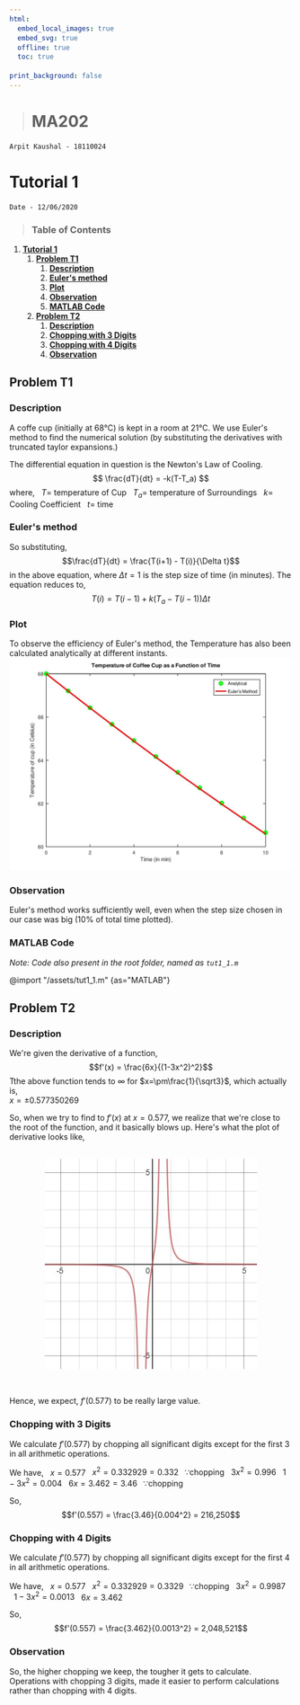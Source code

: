 ```yaml
---
html:
  embed_local_images: true
  embed_svg: true
  offline: true
  toc: true

print_background: false
---
```


># **MA202**
	Arpit Kaushal - 18110024

# **Tutorial 1**
    Date - 12/06/2020    

>### Table of Contents
<!-- Start Document Outline -->

1. [**Tutorial 1**](#tutorial-1)
	1. [**Problem T1**](#problem-t1)
		1. [**Description**](#description)
		2. [**Euler's method**](#eulers-method)
		3. [**Plot**](#plot)
		4. [**Observation**](#observation)
		5. [**MATLAB Code**](#matlab-code)
	2. [**Problem T2**](#problem-t2)
		1. [**Description**](#description-1)
		2. [**Chopping with 3 Digits**](#chopping-with-3-digits)
		3. [**Chopping with 4 Digits**](#chopping-with-4-digits)
		4. [**Observation**](#observation-1)

<!-- End Document Outline -->
## **Problem T1**

### **Description**

A coffe cup (initially at 68°C) is kept in a room at 21°C.
We use Euler's method to find the numerical solution (by substituting the derivatives with truncated taylor expansions.)

The differential equation in question is the Newton's Law of Cooling. 
$$ \frac{dT}{dt} = -k(T-T_a) $$
where,
&nbsp; $T =$ temperature of Cup 
&nbsp; $T_a =$ temperature of Surroundings 
&nbsp; $k =$ Cooling Coefficient 
&nbsp; $t =$ time 

### **Euler's method**
So substituting,  $$\frac{dT}{dt} = \frac{T(i+1) - T(i)}{\Delta t}$$ in the above equation, where $\Delta t =1$ is the step size of time (in minutes). The equation reduces to, $$T(i) = T(i-1) + k(T_a - T(i-1))\Delta t $$

### **Plot**
To observe the efficiency of Euler's method, the Temperature has also been calculated analytically at different instants.    
![Temperature of Coffee Cup with time.](/assets/tut1_1.jpg "Temperature of Coffee Cup with time.")

### **Observation**
Euler's method works sufficiently well, even when the step size chosen in our case was  big (10% of total time plotted). 

### **MATLAB Code**
*Note: Code also present in the root folder, named as `tut1_1.m `*

@import "/assets/tut1_1.m" {as="MATLAB"}

## **Problem T2**

### **Description**

We're given the derivative of a function,
$$f'(x) = \frac{6x}{(1-3x^2)^2}$$
Tthe above function tends to $\infty$ for $x=\pm\frac{1}{\sqrt3}$, which actually is, <br>
$x= \pm0.577350269$ <br>

So, when we try to find to $f'(x)$ at $x=0.577$, we realize that we're close to the root of the function, and it basically blows up. Here's what the plot of derivative looks like, <br><br>

<div align="center">
<img align="center"  src="/assets/tut1_2.jpg"><br>
</div>

<br></br>
Hence, we expect, $f'(0.577)$ to be really large value.<br>


### **Chopping with 3 Digits**

We calculate $f'(0.577)$ by chopping all significant digits except for the first $3$ in all arithmetic operations.

We have,
&nbsp;&nbsp;$x = 0.577$
&nbsp;&nbsp;$x^2=0.332929=0.332 \;\;\;\because \textrm{chopping}$ 
&nbsp;&nbsp;${3x}^{2}=0.996$
&nbsp;&nbsp;${1-3x^2=0.004}$
&nbsp;&nbsp;${6x=3.462=3.46 \;\;\;\because \textrm{chopping}}$

So, 
$$f'(0.557) = \frac{3.46}{0.004^2} = 216,250$$


### **Chopping with 4 Digits**

We calculate $f'(0.577)$ by chopping all significant digits except for the first $4$ in all arithmetic operations.

We have, 
&nbsp;&nbsp;${x = 0.577}$
&nbsp;&nbsp;${x^2=0.332929=0.3329 \;\;\;\because \textrm{chopping}}$ 
&nbsp;&nbsp;${3x^2=0.9987}$
&nbsp;&nbsp;${1-3x^2=0.0013}$
&nbsp;&nbsp;${6x=3.462}$

So,
$$f'(0.557) = \frac{3.462}{0.0013^2} = 2,048,521$$


### **Observation**
So, the higher chopping we keep, the tougher it gets to calculate. Operations with chopping ${3}$ digits, made it easier to perform calculations rather than chopping with ${4}$ digits.  





